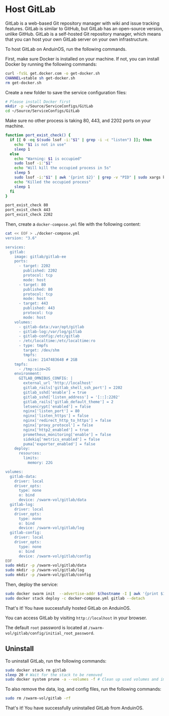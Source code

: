 # Host GitLab

GitLab is a web-based Git repository manager with wiki and issue tracking features. GitLab is similar to GitHub, but GitLab has an open-source version, unlike GitHub. GitLab is a self-hosted Git repository manager, which means that you can host your own GitLab server on your own infrastructure.

To host GitLab on AnduinOS, run the following commands.

First, make sure Docker is installed on your machine. If not, you can install Docker by running the following commands:

```bash
curl -fsSL get.docker.com -o get-docker.sh
CHANNEL=stable sh get-docker.sh
rm get-docker.sh
```

Create a new folder to save the service configuration files:

```bash
# Please install Docker first
mkdir -p ~/Source/ServiceConfigs/GitLab
cd ~/Source/ServiceConfigs/GitLab
```

Make sure no other process is taking 80, 443, and 2202 ports on your machine.

```bash
function port_exist_check() {
  if [[ 0 -eq $(sudo lsof -i:"$1" | grep -i -c "listen") ]]; then
    echo "$1 is not in use"
    sleep 1
  else
    echo "Warning: $1 is occupied"
    sudo lsof -i:"$1"
    echo "Will kill the occupied process in 5s"
    sleep 5
    sudo lsof -i:"$1" | awk '{print $2}' | grep -v "PID" | sudo xargs kill -9
    echo "Killed the occupied process"
    sleep 1
  fi
}

port_exist_check 80
port_exist_check 443
port_exist_check 2202
```

Then, create a `docker-compose.yml` file with the following content:

```bash
cat << EOF > ./docker-compose.yml
version: "3.6"

services:
  gitlab:
    image: gitlab/gitlab-ee
    ports:
      - target: 2202
        published: 2202
        protocol: tcp
        mode: host
      - target: 80
        published: 80
        protocol: tcp
        mode: host
      - target: 443
        published: 443
        protocol: tcp
        mode: host
    volumes:
      - gitlab-data:/var/opt/gitlab
      - gitlab-log:/var/log/gitlab
      - gitlab-config:/etc/gitlab
      - /etc/localtime:/etc/localtime:ro
      - type: tmpfs
        target: /dev/shm
        tmpfs:
          size: 2147483648 # 2GB
    tmpfs:
      - /tmp:size=2G
    environment:
      GITLAB_OMNIBUS_CONFIG: |
        external_url 'http://localhost'
        gitlab_rails['gitlab_shell_ssh_port'] = 2202
        gitlab_sshd['enable'] = true
        gitlab_sshd['listen_address'] = '[::]:2202'
        gitlab_rails['gitlab_default_theme'] = 2
        letsencrypt['enabled'] = false
        nginx['listen_port'] = 80
        nginx['listen_https'] = false
        nginx['redirect_http_to_https'] = false
        nginx['proxy_protocol'] = false
        nginx['http2_enabled'] = true
        prometheus_monitoring['enable'] = false
        sidekiq['metrics_enabled'] = false
        puma['exporter_enabled'] = false
    deploy:
      resources:
        limits:
          memory: 22G

volumes:
  gitlab-data:
    driver: local
    driver_opts:
      type: none
      o: bind
      device: /swarm-vol/gitlab/data
  gitlab-log:
    driver: local
    driver_opts:
      type: none
      o: bind
      device: /swarm-vol/gitlab/log
  gitlab-config:
    driver: local
    driver_opts:
      type: none
      o: bind
      device: /swarm-vol/gitlab/config
EOF
sudo mkdir -p /swarm-vol/gitlab/data
sudo mkdir -p /swarm-vol/gitlab/log
sudo mkdir -p /swarm-vol/gitlab/config
```

Then, deploy the service:

```bash
sudo docker swarm init  --advertise-addr $(hostname -I | awk '{print $1}')
sudo docker stack deploy -c docker-compose.yml gitlab --detach
```

That's it! You have successfully hosted GitLab on AnduinOS.

You can access GitLab by visiting `http://localhost` in your browser.

The default `root` password is located at `/swarm-vol/gitlab/config/initial_root_password`.

## Uninstall

To uninstall GitLab, run the following commands:

```bash
sudo docker stack rm gitlab
sleep 20 # Wait for the stack to be removed
sudo docker system prune -a --volumes -f # Clean up used volumes and images
```

To also remove the data, log, and config files, run the following commands:

```bash
sudo rm /swarm-vol/gitlab -rf
```

That's it! You have successfully uninstalled GitLab from AnduinOS.
